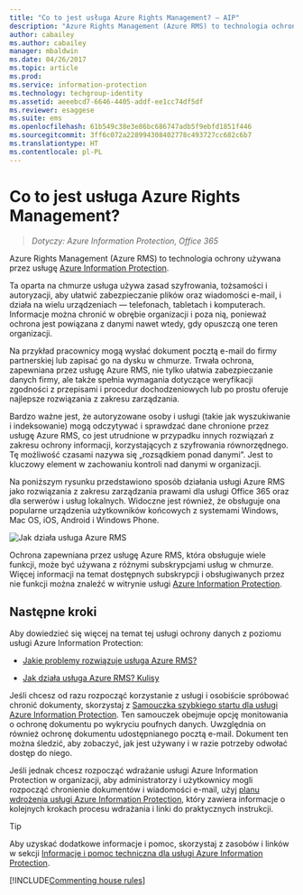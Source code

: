 ```yaml
---
title: "Co to jest usługa Azure Rights Management? — AIP"
description: "Azure Rights Management (Azure RMS) to technologia ochrony używana przez usługę Azure Information Protection."
author: cabailey
ms.author: cabailey
manager: mbaldwin
ms.date: 04/26/2017
ms.topic: article
ms.prod: 
ms.service: information-protection
ms.technology: techgroup-identity
ms.assetid: aeeebcd7-6646-4405-addf-ee1cc74df5df
ms.reviewer: esaggese
ms.suite: ems
ms.openlocfilehash: 61b549c38e3e86bc686747adb5f9ebfd1851f446
ms.sourcegitcommit: 3ff6c072a228994308402778c493727cc682c6b7
ms.translationtype: HT
ms.contentlocale: pl-PL
---
```

# <a name="what-is-azure-rights-management"></a>Co to jest usługa Azure Rights Management?

>*Dotyczy: Azure Information Protection, Office 365*


Azure Rights Management (Azure RMS) to technologia ochrony używana przez usługę [Azure Information Protection](what-is-information-protection.md).

Ta oparta na chmurze usługa używa zasad szyfrowania, tożsamości i autoryzacji, aby ułatwić zabezpieczanie plików oraz wiadomości e-mail, i działa na wielu urządzeniach — telefonach, tabletach i komputerach. Informacje można chronić w obrębie organizacji i poza nią, ponieważ ochrona jest powiązana z danymi nawet wtedy, gdy opuszczą one teren organizacji.

Na przykład pracownicy mogą wysłać dokument pocztą e-mail do firmy partnerskiej lub zapisać go na dysku w chmurze. Trwała ochrona, zapewniana przez usługę Azure RMS, nie tylko ułatwia zabezpieczanie danych firmy, ale także spełnia wymagania dotyczące weryfikacji zgodności z przepisami i procedur dochodzeniowych lub po prostu oferuje najlepsze rozwiązania z zakresu zarządzania.

Bardzo ważne jest, że autoryzowane osoby i usługi (takie jak wyszukiwanie i indeksowanie) mogą odczytywać i sprawdzać dane chronione przez usługę Azure RMS, co jest utrudnione w przypadku innych rozwiązań z zakresu ochrony informacji, korzystających z szyfrowania równorzędnego. Tę możliwość czasami nazywa się „rozsądkiem ponad danymi”. Jest to kluczowy element w zachowaniu kontroli nad danymi w organizacji.

Na poniższym rysunku przedstawiono sposób działania usługi Azure RMS jako rozwiązania z zakresu zarządzania prawami dla usługi Office 365 oraz dla serwerów i usług lokalnych. Widoczne jest również, że obsługuje ona popularne urządzenia użytkowników końcowych z systemami Windows, Mac OS, iOS, Android i Windows Phone.


![Jak działa usługa Azure RMS](../media/AzRMS_elements.png)

Ochrona zapewniana przez usługę Azure RMS, która obsługuje wiele funkcji, może być używana z różnymi subskrypcjami usług w chmurze. Więcej informacji na temat dostępnych subskrypcji i obsługiwanych przez nie funkcji można znaleźć w witrynie usługi [Azure Information Protection](https://www.microsoft.com/cloud-platform/azure-information-protection).

## <a name="next-steps"></a>Następne kroki

Aby dowiedzieć się więcej na temat tej usługi ochrony danych z poziomu usługi Azure Information Protection:

-   [Jakie problemy rozwiązuje usługa Azure RMS?](azure-rms-problems-it-solves.md)

-   [Jak działa usługa Azure RMS? Kulisy](how-does-it-work.md)

Jeśli chcesz od razu rozpocząć korzystanie z usługi i osobiście spróbować chronić dokumenty, skorzystaj z [Samouczka szybkiego startu dla usługi Azure Information Protection](../get-started/infoprotect-quick-start-tutorial.md). Ten samouczek obejmuje opcję monitowania o ochronę dokumentu po wykryciu poufnych danych. Uwzględnia on również ochronę dokumentu udostępnianego pocztą e-mail. Dokument ten można śledzić, aby zobaczyć, jak jest używany i w razie potrzeby odwołać dostęp do niego.

Jeśli jednak chcesz rozpocząć wdrażanie usługi Azure Information Protection w organizacji, aby administratorzy i użytkownicy mogli rozpocząć chronienie dokumentów i wiadomości e-mail, użyj [planu wdrożenia usługi Azure Information Protection](../plan-design/deployment-roadmap.md), który zawiera informacje o kolejnych krokach procesu wdrażania i linki do praktycznych instrukcji.

> [!TIP]
> Aby uzyskać dodatkowe informacje i pomoc, skorzystaj z zasobów i linków w sekcji [Informacje i pomoc techniczna dla usługi Azure Information Protection](../get-started/information-support.md).

[!INCLUDE[Commenting house rules](../includes/houserules.md)]
